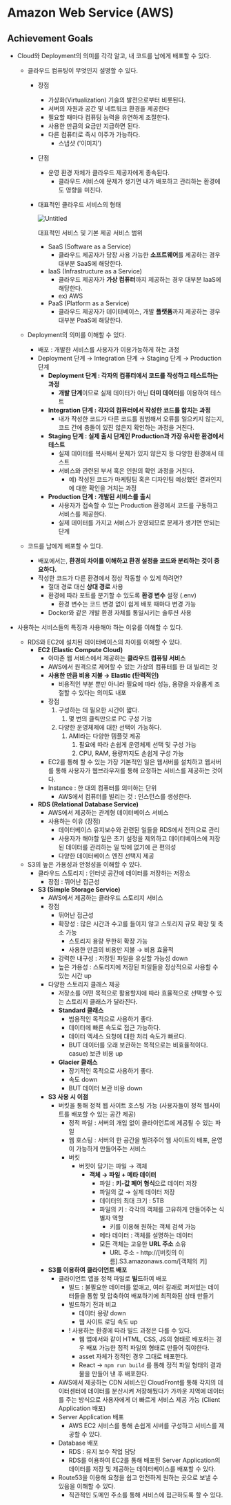 # Amazon Web Service (AWS)

## **Achievement Goals**

- Cloud와 Deployment의 의미를 각각 알고, 내 코드를 남에게 배포할 수 있다.

  - 클라우드 컴퓨팅이 무엇인지 설명할 수 있다.

    - 장점
      - 가상화(Virtualization) 기술의 발전으로부터 비롯된다.
      - 서버의 자원과 공간 및 네트워크 환경을 제공한다
      - 필요할 때마다 컴퓨팅 능력을 유연하게 조절한다.
      - 사용한 만큼의 요금만 지급하면 된다.
      - 다른 컴퓨터로 즉시 이주가 가능하다.
        - 스냅샷 ('이미지')
    - 단점
      - 운영 환경 자체가 클라우드 제공자에게 종속된다.
        - 클라우드 서비스에 문제가 생기면 내가 배포하고 관리하는 환경에도 영향을 미친다.
    - 대표적인 클라우드 서비스의 형태

      ![Untitled](https://s3-us-west-2.amazonaws.com/secure.notion-static.com/7e4f35aa-3313-45e7-8b0d-c646e8752587/Untitled.png)

      대표적인 서비스 및 기본 제공 서비스 범위

      - SaaS (Software as a Service)
        - 클라우드 제공자가 당장 사용 가능한 **소프트웨어**를 제공하는 경우 대부분 SaaS에 해당한다.
      - IaaS (Infrastructure as a Service)
        - 클라우드 제공자가 **가상 컴퓨터**까지 제공하는 경우 대부분 IaaS에 해당한다.
        - ex) AWS
      - PaaS (Platform as a Service)
        - 클라우드 제공자가 데이터베이스, 개발 **플랫폼**까지 제공하는 경우 대부분 PaaS에 해당한다.

  - Deployment의 의미를 이해할 수 있다.
    - 배포 : 개발한 서비스를 사용자가 이용가능하게 하는 과정
    - Deployment 단계 → Integration 단계 → Staging 단계 → Production 단계
      - **Deployment 단계 : 각자의 컴퓨터에서 코드를 작성하고 테스트하는 과정**
        - **개발 단계**이므로 실제 데이터가 아닌 **더미 데이터**를 이용하여 테스트
      - **Integration 단계 : 각자의 컴퓨터에서 작성한 코드를 합치는 과정**
        - 내가 작성한 코드가 다른 코드를 침범해서 오류를 일으키지 않는지, 코드 간에 충돌이 있진 않은지 확인하는 과정을 거친다.
      - **Staging 단계 : 실제 출시 단계인 Production과 가장 유사한 환경에서 테스트**
        - 실제 데이터를 복사해서 문제가 있지 않은지 등 다양한 환경에서 테스트
        - 서비스와 관련된 부서 혹은 인원의 확인 과정을 거친다.
          - 예) 작성된 코드가 마케팅팀 혹은 디자인팀 예상했던 결과인지에 대한 확인을 거치는 과정
      - **Production 단계 : 개발된 서비스를 출시**
        - 사용자가 접속할 수 있는 Production 환경에서 코드를 구동하고 서비스를 제공한다.
        - 실제 데이터를 가지고 서비스가 운영되므로 문제가 생기면 안되는 단계
  - 코드를 남에게 배포할 수 있다.
    - 배포에서는, **환경의 차이를 이해하고 환경 설정을 코드와 분리하는 것이 중요하다.**
    - 작성한 코드가 다른 환경에서 정상 작동할 수 있게 하려면?
      - 절대 경로 대신 **상대 경로** 사용
      - 환경에 따라 포트를 분기할 수 있도록 **환경 변수** 설정 (.env)
        - 환경 변수는 코드 변경 없이 쉽게 배포 때마다 변경 가능
      - Docker와 같은 개발 환경 자체를 통일시키는 솔루션 사용

- 사용하는 서비스들의 특징과 사용해야 하는 이유를 이해할 수 있다.
  - RDS와 EC2에 설치된 데이터베이스의 차이를 이해할 수 있다.
    - **EC2 (Elastic Compute Cloud)**
      - 아마존 웹 서비스에서 제공하는 **클라우드 컴퓨팅 서비스**
      - AWS에서 원격으로 제어할 수 있는 가상의 컴퓨터를 한 대 빌리는 것
      - **사용한 만큼 비용 지불 → Elastic (탄력적인)**
        - 비용적인 부분 뿐만 아니라 필요에 따라 성능, 용량을 자유롭게 조절할 수 있다는 의미도 내포
      - 장점
        1. 구성하는 데 필요한 시간이 짧다.
           1. 몇 번의 클릭만으로 PC 구성 가능
        2. 다양한 운영체제에 대한 선택이 가능하다.
           1. AMI라는 다양한 템플릿 제공
              1. 필요에 따라 손쉽게 운영체제 선택 및 구성 가능
              2. CPU, RAM, 용량까지도 손쉽게 구성 가능
      - EC2를 통해 할 수 있는 가장 기본적인 일은 웹서버를 설치하고 웹서버를 통해 사용자가 웹브라우저를 통해 요청하는 서비스를 제공하는 것이다.
      - Instance : 한 대의 컴퓨터를 의미하는 단위
        - AWS에서 컴퓨터를 빌리는 것 : 인스턴스를 생성한다.
    - **RDS (Relational Database Service)**
      - AWS에서 제공하는 관계형 데이터베이스 서비스
      - 사용하는 이유 (장점)
        - 데이터베이스 유지보수와 관련된 일들을 RDS에서 전적으로 관리
        - 사용자가 해야할 일은 초기 설정을 제외하고 데이터베이스에 저장된 데이터를 관리하는 일 밖에 없기에 큰 편의성
        - 다양한 데이터베이스 엔진 선택지 제공
  - S3의 높은 가용성과 안정성을 이해할 수 있다.
    - 클라우드 스토리지 : 인터넷 공간에 데이터를 저장하는 저장소
      - 장점 : 뛰어난 접근성
    - **S3 (Simple Storage Service)**
      - AWS에서 제공하는 클라우드 스토리지 서비스
      - 장점
        - 뛰어난 접근성
        - 확장성 : 많은 시간과 수고를 들이지 않고 스토리지 규모 확장 및 축소 가능
          - 스토리지 용량 무한히 확장 가능
          - 사용한 만큼의 비용만 지불 → 비용 효율적
        - 강력한 내구성 : 저장된 파일을 유실할 가능성 down
        - 높은 가용성 : 스토리지에 저장된 파일들을 정상적으로 사용할 수 있는 시간 up
      - 다양한 스토리지 클래스 제공
        - 저장소를 어떤 목적으로 활용할지에 따라 효율적으로 선택할 수 있는 스토리지 클래스가 달라진다.
        - **Standard 클래스**
          - 범용적인 목적으로 사용하기 좋다.
          - 데이터에 빠른 속도로 접근 가능하다.
          - 데이터 엑세스 요청에 대한 처리 속도가 빠르다.
          - BUT 데이터를 오래 보관하는 목적으로는 비효율적이다. casue) 보관 비용 up
        - **Glacier 클래스**
          - 장기적인 목적으로 사용하기 좋다.
          - 속도 down
          - BUT 데이터 보관 비용 down
      - **S3 사용 시 이점**
        - 버킷을 통해 정적 웹 사이트 호스팅 가능 (사용자들이 정적 웹사이트를 배포할 수 있는 공간 제공)
          - 정적 파일 : 서버의 개입 없이 클라이언트에 제공될 수 있는 파일
          - 웹 호스팅 : 서버의 한 공간을 빌려주어 웹 사이트의 배포, 운영이 가능하게 만들어주는 서비스
          - 버킷
            - 버킷이 담기는 파일 → 객체
              - **객체 → 파일 + 메타 데이터**
                - 파일 : **키-값 페어 형식**으로 데이터 저장
                - 파일의 값 → 실제 데이터 저장
                - 데이터의 최대 크기 : 5TB
                - 파일의 키 : 각각의 객체를 고유하게 만들어주는 식별자 역할
                  - 키를 이용해 원하는 객체 검색 가능
                - 메타 데이터 : 객체를 설명하는 데이터
                - 모든 객체는 고유한 **URL 주소** 소유
                  - URL 주소 - http://[버킷의 이름].S3.amazonaws.com/[객체의 키]
      - **S3를 이용하여 클라이언트 배포**
        - 클라이언트 앱을 정적 파일로 **빌드**하여 배포
          - 빌드 : 불필요한 데이터를 없애고, 여러 갈래로 퍼져있는 데이터들을 통합 및 압축하여 배포하기에 최적화된 상태 만들기
          - 빌드하기 전과 비교
            - 데이터 용량 down
            - 웹 사이트 로딩 속도 up
          - ! 사용하는 환경에 따라 빌드 과정은 다를 수 있다.
            - 웹 앱에서와 같이 HTML, CSS, JS의 형태로 배포하는 경우 배포 가능한 정적 파일의 형태로 만들어 줘야한다.
            - asset 자체가 정적인 경우 그대로 배포한다.
            - React → `npm run build` 를 통해 정적 파일 형태의 결과물을 만들어 낸 후 배포한다.
        - AWS에서 제공하는 CDN 서비스인 CloudFront를 통해 각지의 데이터센터에 데이터를 분산시켜 저장해뒀다가 가까운 지역에 데이터를 주는 방식으로 사용자에게 더 빠르게 서비스 제공 가능 (Client Application 배포)
        - Server Application 배포
          - AWS EC2 서비스를 통해 손쉽게 서버를 구성하고 서비스를 제공할 수 있다.
        - Database 배포
          - RDS : 유지 보수 작업 담당
          - RDS를 이용하여 EC2를 통해 배포된 Server Application의 데이터를 저장 및 제공하는 데이터베이스를 배포할 수 있다.
        - Route53을 이용해 요청을 쉽고 안전하게 원하는 곳으로 보낼 수 있음을 이해할 수 있다.
          - 직관적인 도메인 주소를 통해 서비스에 접근하도록 할 수 있다.
